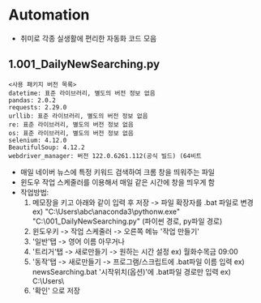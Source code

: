 # Automation

- 취미로 각종 실생활에 편리한 자동화 코드 모음

## 1.001_DailyNewSearching.py
```
<사용 패키지 버전 목록>
datetime: 표준 라이브러리, 별도의 버전 정보 없음
pandas: 2.0.2
requests: 2.29.0
urllib: 표준 라이브러리, 별도의 버전 정보 없음
re: 표준 라이브러리, 별도의 버전 정보 없음
os: 표준 라이브러리, 별도의 버전 정보 없음
selenium: 4.12.0
BeautifulSoup: 4.12.2
webdriver_manager: 버전 122.0.6261.112(공식 빌드) (64비트
```

- 매일 네이버 뉴스에 특정 키워드 검색하여 크롬 창을 띄워주는 파일
- 윈도우 작업 스케줄러를 이용해서 매일 같은 시간에 창을 띄우게 함
- 작업방법:
  1. 메모장을 키고 아래와 같이 입력 후 저장 -> 파일 확장자를 .bat 파일로 변경
   ex) "C:\Users\abc\anaconda3\pythonw.exe" "C:\001_DailyNewSearching.py"
   (파이썬 경로, py파일 경로)
  3. 윈도우키 -> 작업 스케줄러 -> 오른쪽 메뉴 '작업 만들기'
  4. '일반'탭 -> 영어 이름 아무거나
  5. '트리거'탭 -> 새로만들기 -> 원하는 시간 설정
   ex) 월화수목금 09:00
  6. '동작'탭 -> 새로만들기 -> 프로그램/스크립트에 .bat파일 이름 입력
   ex) newsSearching.bat
    '시작위치(옵션)'에 .bat파일 경로만 입력
   ex) C:\Users\ 
  7. '확인' 으로 저장
